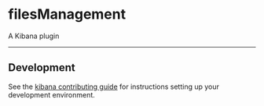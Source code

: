 # filesManagement

A Kibana plugin

---

## Development

See the [kibana contributing guide](https://github.com/elastic/kibana/blob/main/CONTRIBUTING.md) for instructions setting up your development environment.
